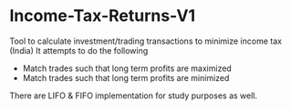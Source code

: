 # Income-Tax-Returns-V1

Tool to calculate investment/trading transactions to minimize income tax (India)
It attempts to do the following
 - Match trades such that long term profits are maximized
 - Match trades such that long term profits are minimized
 
There are LIFO & FIFO implementation for study purposes as well.